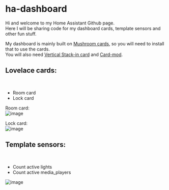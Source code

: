 # ha-dashboard

Hi and welcome to my Home Assistant Github page.<br>
Here I will be sharing code for my dashboard cards, template sensors and other fun stuff.

My dashboard is mainly built on <a href="https://github.com/piitaya/lovelace-mushroom">Mushroom cards</a>, so you will need to install that to use the cards.<br>
You will also need <a href="https://github.com/ofekashery/vertical-stack-in-card">Vertical Stack-in card</a> and <a href="https://github.com/thomasloven/lovelace-card-mod">Card-mod</a>.

<h2>Lovelace cards:</h2><br>

- Room card
- Lock card


Room card:<br>
![image](https://github.com/durrav/ha-dashboard/assets/58232568/f034c55e-8f00-41c4-9556-3d66ebba3e58)

Lock card:<br>
![image](https://github.com/durrav/ha-dashboard/assets/58232568/7f6a26e1-4a55-4afb-9581-7ef7172ebdb4)




<h2>Template sensors:</h2><br>

- Count active lights
- Count active media_players

![image](https://github.com/durrav/ha-dashboard/assets/58232568/b392c4bb-43ed-48be-8673-c8f7cddbf5fc)
